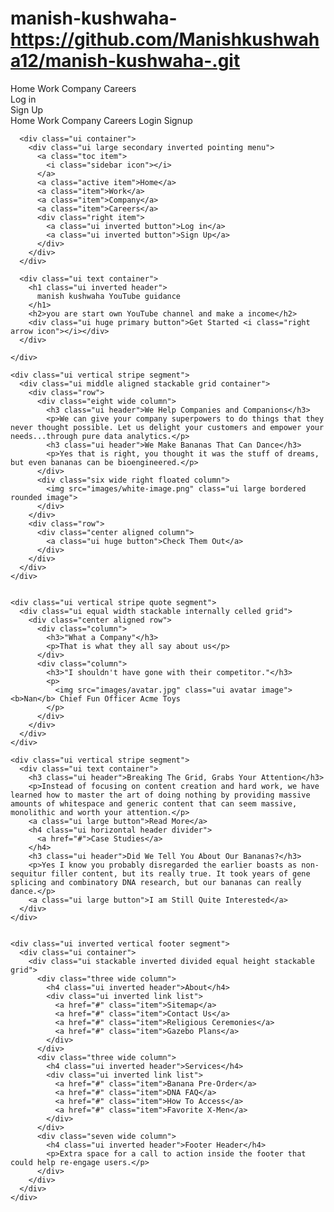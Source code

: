 # manish-kushwaha-https://github.com/Manishkushwaha12/manish-kushwaha-.git
<!DOCTYPE html>
<html lang="en">
<head>
  <meta charset="UTF-8">
  <meta http-equiv="X-UA-Compatible" content="IE=Edge">
  <meta name="viewport" content="width=device-width, initial-scale=1">

  <title>Semantic UI Homepage</title>

  <!-- Semantic UI -->
  <link rel="stylesheet" href="res/semantic@2.4.2.css">
  <link rel="stylesheet" href="style.css">
  <script src="res/jquery@3.4.1.js"></script>
  <script src="res/semantic@2.4.2.js"></script>
  <script src="index.js"></script>
</head>

<body>

  <!-- Following Menu -->
  <div class="ui large top fixed hidden menu">
    <div class="ui container">
      <a class="active item">Home</a>
      <a class="item">Work</a>
      <a class="item">Company</a>
      <a class="item">Careers</a>
      <div class="right menu">
        <div class="item">
          <a class="ui button">Log in</a>
        </div>
        <div class="item">
          <a class="ui primary button">Sign Up</a>
        </div>
      </div>
    </div>
  </div>

  <!-- Sidebar Menu -->
  <div class="ui vertical inverted sidebar menu">
    <a class="active item">Home</a>
    <a class="item">Work</a>
    <a class="item">Company</a>
    <a class="item">Careers</a>
    <a class="item">Login</a>
    <a class="item">Signup</a>
  </div>


  <!-- Page Contents -->
  <div class="pusher">
    <div class="ui inverted vertical masthead center aligned segment">

      <div class="ui container">
        <div class="ui large secondary inverted pointing menu">
          <a class="toc item">
            <i class="sidebar icon"></i>
          </a>
          <a class="active item">Home</a>
          <a class="item">Work</a>
          <a class="item">Company</a>
          <a class="item">Careers</a>
          <div class="right item">
            <a class="ui inverted button">Log in</a>
            <a class="ui inverted button">Sign Up</a>
          </div>
        </div>
      </div>

      <div class="ui text container">
        <h1 class="ui inverted header">
          manish kushwaha YouTube guidance 
        </h1>
        <h2>you are start own YouTube channel and make a income</h2>
        <div class="ui huge primary button">Get Started <i class="right arrow icon"></i></div>
      </div>

    </div>

    <div class="ui vertical stripe segment">
      <div class="ui middle aligned stackable grid container">
        <div class="row">
          <div class="eight wide column">
            <h3 class="ui header">We Help Companies and Companions</h3>
            <p>We can give your company superpowers to do things that they never thought possible. Let us delight your customers and empower your needs...through pure data analytics.</p>
            <h3 class="ui header">We Make Bananas That Can Dance</h3>
            <p>Yes that is right, you thought it was the stuff of dreams, but even bananas can be bioengineered.</p>
          </div>
          <div class="six wide right floated column">
            <img src="images/white-image.png" class="ui large bordered rounded image">
          </div>
        </div>
        <div class="row">
          <div class="center aligned column">
            <a class="ui huge button">Check Them Out</a>
          </div>
        </div>
      </div>
    </div>


    <div class="ui vertical stripe quote segment">
      <div class="ui equal width stackable internally celled grid">
        <div class="center aligned row">
          <div class="column">
            <h3>"What a Company"</h3>
            <p>That is what they all say about us</p>
          </div>
          <div class="column">
            <h3>"I shouldn't have gone with their competitor."</h3>
            <p>
              <img src="images/avatar.jpg" class="ui avatar image"> <b>Nan</b> Chief Fun Officer Acme Toys
            </p>
          </div>
        </div>
      </div>
    </div>

    <div class="ui vertical stripe segment">
      <div class="ui text container">
        <h3 class="ui header">Breaking The Grid, Grabs Your Attention</h3>
        <p>Instead of focusing on content creation and hard work, we have learned how to master the art of doing nothing by providing massive amounts of whitespace and generic content that can seem massive, monolithic and worth your attention.</p>
        <a class="ui large button">Read More</a>
        <h4 class="ui horizontal header divider">
          <a href="#">Case Studies</a>
        </h4>
        <h3 class="ui header">Did We Tell You About Our Bananas?</h3>
        <p>Yes I know you probably disregarded the earlier boasts as non-sequitur filler content, but its really true. It took years of gene splicing and combinatory DNA research, but our bananas can really dance.</p>
        <a class="ui large button">I am Still Quite Interested</a>
      </div>
    </div>


    <div class="ui inverted vertical footer segment">
      <div class="ui container">
        <div class="ui stackable inverted divided equal height stackable grid">
          <div class="three wide column">
            <h4 class="ui inverted header">About</h4>
            <div class="ui inverted link list">
              <a href="#" class="item">Sitemap</a>
              <a href="#" class="item">Contact Us</a>
              <a href="#" class="item">Religious Ceremonies</a>
              <a href="#" class="item">Gazebo Plans</a>
            </div>
          </div>
          <div class="three wide column">
            <h4 class="ui inverted header">Services</h4>
            <div class="ui inverted link list">
              <a href="#" class="item">Banana Pre-Order</a>
              <a href="#" class="item">DNA FAQ</a>
              <a href="#" class="item">How To Access</a>
              <a href="#" class="item">Favorite X-Men</a>
            </div>
          </div>
          <div class="seven wide column">
            <h4 class="ui inverted header">Footer Header</h4>
            <p>Extra space for a call to action inside the footer that could help re-engage users.</p>
          </div>
        </div>
      </div>
    </div>
  </div>

</body>
</html>
